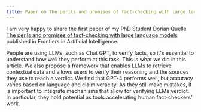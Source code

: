 ```yaml
---
title: Paper on The perils and promises of fact-checking with large language models
---
```


I am very happy to share the first paper of my PhD Student Dorian Quelle [The perils and promises of fact-checking with large language models](https://www.frontiersin.org/articles/10.3389/frai.2024.1341697/full) published in Frontiers in Artificial Intelligence.

People are using LLMs, such as Chat GPT, to verify facts, so it's essential to understand how well they perform at this task. This is what we did in this article.
We also propose a framework that enables LLMs to retrieve contextual data and allows users to verify their reasoning and the sources they use to reach a verdict.
We find that GPT-4 performs well, but accuracy varies based on language and claim veracity.
As they still make mistakes, it is important to integrate mechanisms that allow for verifying LLMs verdict. In particular, they hold potential as tools accelerating human fact-checkers' work.
